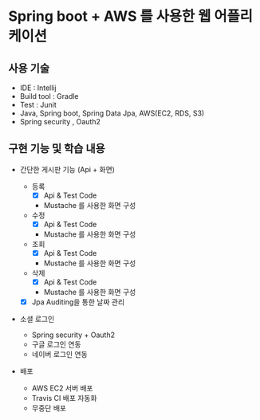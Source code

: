 # Spring boot + AWS 를 사용한 웹 어플리케이션

## 사용 기술

- IDE : Intellij
- Build tool : Gradle
- Test : Junit
- Java, Spring boot, Spring Data Jpa, AWS(EC2, RDS, S3)
- Spring security , Oauth2

## 구현 기능 및 학습 내용

- 간단한 게시판 기능 (Api + 화면)

    - 등록
        - [x] Api & Test Code
        - Mustache 를 사용한 화면 구성
    - 수정
        - [x] Api & Test Code
        - Mustache 를 사용한 화면 구성
    - 조회
        - [x] Api & Test Code
        - Mustache 를 사용한 화면 구성
    - 삭제
        - [x] Api & Test Code
        - Mustache 를 사용한 화면 구성
    - [x] Jpa Auditing을 통한 날짜 관리

- 소셜 로그인 
    
    - Spring security + Oauth2
    - 구글 로그인 연동
    - 네이버 로그인 연동

- 배포
    
    - AWS EC2 서버 배포
    - Travis CI 배포 자동화
    - 무중단 배포    